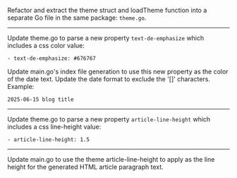 Refactor and extract the theme struct and loadTheme function into a separate Go
file in the same package: `theme.go`.

---

Update theme.go to parse a new property `text-de-emphasize` which includes a css color value:

```
- text-de-emphasize: #676767
```

Update main.go's index file generation to use this new property as the color of
the date text.
Update the date format to exclude the '[]' characters. Example:

```
2025-06-15 blog title
```

---

Update theme.go to parse a new property `article-line-height` which includes a css line-height value:

```
- article-line-height: 1.5
```

---

Update main.go to use the theme article-line-height to apply as the line height
for the generated HTML article paragraph text.
